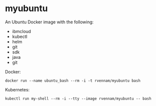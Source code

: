 # myubuntu

An Ubuntu Docker image with the following:
- ibmcloud
- kubectl
- helm
- git
- sdk
- java
- git


Docker: 
```
docker run --name ubuntu_bash --rm -i -t rvennam/myubuntu bash
```

Kubernetes:
```
kubectl run my-shell --rm -i --tty --image rvennam/myubuntu -- bash
```

